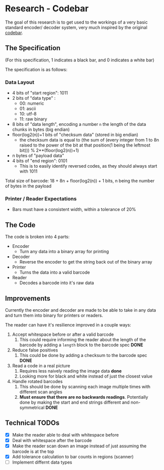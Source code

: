 # Research - Codebar

The goal of this research is to get used to the workings of a very basic standard encoder/ decoder system, very much inspired by the original [codebar](https://en.wikipedia.org/wiki/Codabar).

## The Specification

(For this specification, 1 indicates a black bar, and 0 indicates a white bar)

The specification is as follows:

### Data Layout

- 4 bits of "start region": 1011
- 2 bits of "data type" :
  - 00: numeric
  - 01: ascii
  - 10: utf-8
  - 11: raw binary
- 8 bits of "data length", encoding a number `n` the length of the data chunks in bytes (big endian)
- floor(log2(n))+1 bits of "checksum data" (stored in big endian)
  - the checksum data is equal to (the sum of (every integer from 1 to 8n raised to the power of the bit at that position(1 being the leftmost bit))) % 2**(floor(log2(n))+1)
- n bytes of "payload data"
- 4 bits of "end region": 0101
  - This is to easily identify reversed codes, as they should always start with 1011

Total size of barcode: 18 + 8n + floor(log2(n)) + 1 bits, n being the number of bytes in the payload

### Printer / Reader Expectations

- Bars must have a consistent width, within a tolerance of 20%

## The Code

The code is broken into 4 parts:

- Encoder
  - Turn any data into a binary array for printing
- Decoder
  - Reverse the encoder to get the string back out of the binary array
- Printer
  - Turns the data into a valid barcode
- Reader
  - Decodes a barcode into it's raw data

## Improvements

Currently the encoder and decoder are made to be able to take in any data and turn them into binary for printers or readers.

The reader can have it's resilience improved in a couple ways:

1. Accept whitespace before or after a valid barcode
   1. This could require informing the reader about the length of the barcode by adding a `length` block to the barcode spec **DONE**
2. Reduce false positives
   1. This could be done by adding a checksum to the barcode spec **DONE**
3. Read a code in a real picture
   1. Requires less naively reading the image data **done**
   2. Looking more for black and white instead of just the closest value
4. Handle rotated barcodes
   1. This should be done by scanning each image multiple times with different scan angles
   2. **Must ensure that there are no backwards readings**. Potentially done by making the start and end strings different and non-symmetrical **DONE**

## Technical TODOs

- [X] Make the reader able to deal with whitespace before
- [X] Deal with whitespace after the barcode
- [X] Make the reader scan down an image instead of just assuming the barcode is at the top
- [X] Add tolerance calculation to bar counts in regions (scanner)
- [ ] Implement differnt data types
